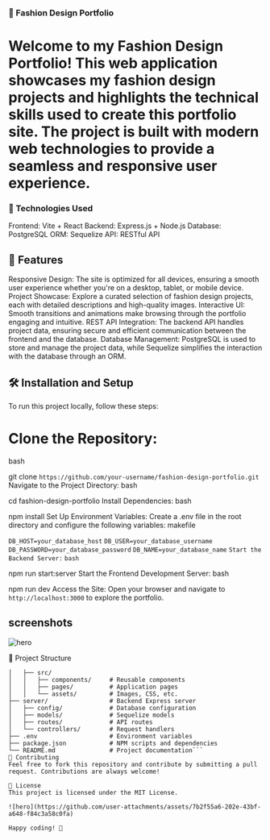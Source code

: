 ### 🧵 Fashion Design Portfolio

# Welcome to my Fashion Design Portfolio! This web application showcases my fashion design projects and highlights the technical skills used to create this portfolio site. The project is built with modern web technologies to provide a seamless and responsive user experience.

### 🚀 Technologies Used
Frontend: Vite + React
Backend: Express.js + Node.js
Database: PostgreSQL
ORM: Sequelize
API: RESTful API
## 🎨 Features
Responsive Design: The site is optimized for all devices, ensuring a smooth user experience whether you're on a desktop, tablet, or mobile device.
Project Showcase: Explore a curated selection of fashion design projects, each with detailed descriptions and high-quality images.
Interactive UI: Smooth transitions and animations make browsing through the portfolio engaging and intuitive.
REST API Integration: The backend API handles project data, ensuring secure and efficient communication between the frontend and the database.
Database Management: PostgreSQL is used to store and manage the project data, while Sequelize simplifies the interaction with the database through an ORM.
## 🛠️ Installation and Setup
To run this project locally, follow these steps:

# Clone the Repository:
bash

git clone ```https://github.com/your-username/fashion-design-portfolio.git```
Navigate to the Project Directory:
bash

cd fashion-design-portfolio
Install Dependencies:
bash

npm install
Set Up Environment Variables:
Create a .env file in the root directory and configure the following variables:
makefile

```DB_HOST=your_database_host```
```DB_USER=your_database_username```
```DB_PASSWORD=your_database_password```
```DB_NAME=your_database_name```
```Start the Backend Server:```
```bash```

npm run start:server
Start the Frontend Development Server:
bash

npm run dev
Access the Site:
Open your browser and navigate to ```http://localhost:3000``` to explore the portfolio.


## screenshots 

![hero](https://github.com/user-attachments/assets/7b2f55a6-202e-43bf-a648-f84c3a58c0fa)


📂 Project Structure

```├── client/                 # Frontend React application
│   ├── src/
│   │   ├── components/     # Reusable components
│   │   ├── pages/          # Application pages
│   │   └── assets/         # Images, CSS, etc.
├── server/                 # Backend Express server
│   ├── config/             # Database configuration
│   ├── models/             # Sequelize models
│   ├── routes/             # API routes
│   └── controllers/        # Request handlers
├── .env                    # Environment variables
├── package.json            # NPM scripts and dependencies
└── README.md               # Project documentation```
🌟 Contributing
Feel free to fork this repository and contribute by submitting a pull request. Contributions are always welcome!

📄 License
This project is licensed under the MIT License.

![hero](https://github.com/user-attachments/assets/7b2f55a6-202e-43bf-a648-f84c3a58c0fa)

Happy coding! 🎉